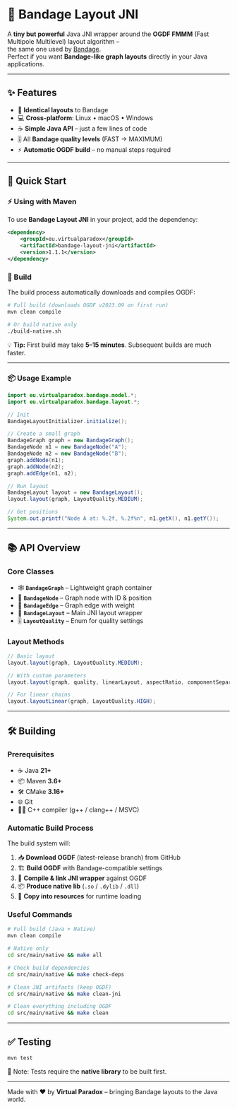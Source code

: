 # 🧩 Bandage Layout JNI

A **tiny but powerful** Java JNI wrapper around the **OGDF FMMM** (Fast Multipole Multilevel) layout algorithm –  
the same one used by [Bandage](https://rrwick.github.io/Bandage/).  
Perfect if you want **Bandage-like graph layouts** directly in your Java applications.

---

## ✨ Features

- 🔄 **Identical layouts** to Bandage  
- 💻 **Cross-platform**: Linux • macOS • Windows  
- ☕ **Simple Java API** – just a few lines of code  
- 🎚️ All **Bandage quality levels** (FAST → MAXIMUM)  
- ⚡ **Automatic OGDF build** – no manual steps required  

---

## 🚀 Quick Start

### ⚡ Using with Maven

To use **Bandage Layout JNI** in your project, add the dependency:

```xml
<dependency>
    <groupId>eu.virtualparadox</groupId>
    <artifactId>bandage-layout-jni</artifactId>
    <version>1.1.1</version>
</dependency>
```

### 🔨 Build

The build process automatically downloads and compiles OGDF:

```bash
# Full build (downloads OGDF v2023.09 on first run)
mvn clean compile

# Or build native only
./build-native.sh
```

💡 **Tip:** First build may take **5–15 minutes**. Subsequent builds are much faster.

---

### 📦 Usage Example

```java
import eu.virtualparadox.bandage.model.*;
import eu.virtualparadox.bandage.layout.*;

// Init
BandageLayoutInitializer.initialize();

// Create a small graph
BandageGraph graph = new BandageGraph();
BandageNode n1 = new BandageNode("A");
BandageNode n2 = new BandageNode("B");
graph.addNode(n1);
graph.addNode(n2);
graph.addEdge(n1, n2);

// Run layout
BandageLayout layout = new BandageLayout();
layout.layout(graph, LayoutQuality.MEDIUM);

// Get positions
System.out.printf("Node A at: %.2f, %.2f%n", n1.getX(), n1.getY());
```

---

## 📚 API Overview

### Core Classes
- 🕸️ **`BandageGraph`** – Lightweight graph container  
- 🔵 **`BandageNode`** – Graph node with ID & position  
- 🔗 **`BandageEdge`** – Graph edge with weight  
- 🧮 **`BandageLayout`** – Main JNI layout wrapper  
- 🎚️ **`LayoutQuality`** – Enum for quality settings  

### Layout Methods

```java
// Basic layout
layout.layout(graph, LayoutQuality.MEDIUM);

// With custom parameters
layout.layout(graph, quality, linearLayout, aspectRatio, componentSeparation);

// For linear chains
layout.layoutLinear(graph, LayoutQuality.HIGH);
```

---

## 🛠️ Building

### Prerequisites
- ☕ Java **21+**
- 📦 Maven **3.6+**
- 🛠️ CMake **3.16+**
- 🌐 Git
- 🧑‍💻 C++ compiler (g++ / clang++ / MSVC)

### Automatic Build Process
The build system will:
1. 📥 **Download OGDF** (latest-release branch) from GitHub  
2. 🏗️ **Build OGDF** with Bandage-compatible settings  
3. 🔗 **Compile & link JNI wrapper** against OGDF  
4. 📦 **Produce native lib** (`.so` / `.dylib` / `.dll`)  
5. 🚚 **Copy into resources** for runtime loading  

### Useful Commands

```bash
# Full build (Java + Native)
mvn clean compile

# Native only
cd src/main/native && make all

# Check build dependencies
cd src/main/native && make check-deps

# Clean JNI artifacts (keep OGDF)
cd src/main/native && make clean-jni

# Clean everything including OGDF
cd src/main/native && make clean
```

---

## ✅ Testing

```bash
mvn test
```

📌 Note: Tests require the **native library** to be built first.

---

Made with ❤️ by **Virtual Paradox** – bringing Bandage layouts to the Java world.

